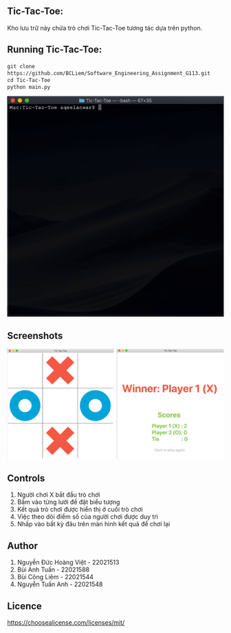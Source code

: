 ## Tic-Tac-Toe:
Kho lưu trữ này chứa trò chơi Tic-Tac-Toe tương tác dựa trên python.
## Running Tic-Tac-Toe:
```
git clone https://github.com/BCLiem/Software_Engineering_Assignment_G113.git
cd Tic-Tac-Toe
python main.py
```

<p align="center">
<img src="preview.gif">
</p>

## Screenshots
<p align="center">
<img width=1000 src="screenshot.png">

</p>

## Controls
1. Người chơi X bắt đầu trò chơi
2. Bấm vào từng lưới để đặt biểu tượng
3. Kết quả trò chơi được hiển thị ở cuối trò chơi
4. Việc theo dõi điểm số của người chơi được duy trì
5. Nhấp vào bất kỳ đâu trên màn hình kết quả để chơi lại

## Author
1. Nguyễn Đức Hoàng Việt - 22021513
2. Bùi Anh Tuấn - 22021588
3. Bùi Công Liêm - 22021544
4. Nguyễn Tuấn Anh - 22021548

## Licence
https://choosealicense.com/licenses/mit/
